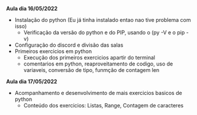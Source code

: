 **Aula dia 16/05/2022**

- Instalação do python (Eu já tinha instalado entao nao tive problema com isso)
    - Verificação da versão do python e do PIP, usando o (py -V e o pip -v)
- Configuração do discord e divisão das salas  
- Primeiros exercicios em python
    - Execução dos primeiros exercicios apartir do terminal
    - comentarios em python, reaproveitamento de codigo, uso de variaveis, conversão de tipo, funmção de contagem len

**Aula dia 17/05/2022**

- Acompanhamento e desenvolvimento de mais exercicios basicos de python
    - Conteúdo dos exercicios: Listas, Range, Contagem de caracteres

